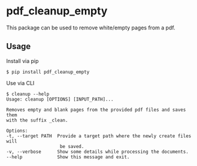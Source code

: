 # pdf_cleanup_empty

This package can be used to remove white/empty pages from a pdf.

## Usage

Install via pip

    $ pip install pdf_cleanup_empty
  
Use via CLI

    $ cleanup --help
    Usage: cleanup [OPTIONS] [INPUT_PATH]...

    Removes empty and blank pages from the provided pdf files and saves them
    with the suffix _clean.

    Options:
    -t, --target PATH  Provide a target path where the newly create files will
                        be saved.
    -v, --verbose      Show some details while processing the documents.
    --help             Show this message and exit.